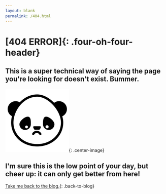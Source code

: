 ```yaml
---
layout: blank
permalink: /404.html
---
```


# [404 ERROR]{: .four-oh-four-header}
## This is a super technical way of saying the page you're looking for doesn't exist.  Bummer.

![sad-panda](/assets/images/sad_panda.png){: .center-image}

##  I'm sure this is the low point of your day, but cheer up: it can only get better from here!

[Take me back to the blog.](https://www.displayblog.io/blog){: .back-to-blog}
